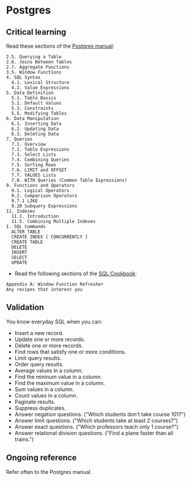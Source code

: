 Postgres
========

Critical learning
-----------------

Read these sections of the [Postgres manual](http://www.postgresql.org/docs/9.0/static/index.html):

```shell
2.5. Querying a Table
2.6. Joins Between Tables
2.7. Aggregate Functions
3.5. Window Functions
4. SQL Syntax
  4.1. Lexical Structure
  4.2. Value Expressions
5. Data Definition
  5.1. Table Basics
  5.2. Default Values
  5.3. Constraints
  5.5. Modifying Tables
6. Data Manipulation
  6.1. Inserting Data
  6.2. Updating Data
  6.3. Deleting Data
7. Queries
  7.1. Overview
  7.2. Table Expressions
  7.3. Select Lists
  7.4. Combining Queries
  7.5. Sorting Rows
  7.6. LIMIT and OFFSET
  7.7. VALUES Lists
  7.8. WITH Queries (Common Table Expressions)
9. Functions and Operators
  9.1. Logical Operators
  9.2. Comparison Operators
  9.7.1 LIKE
  9.20 Subquery Expressions
11. Indexes
  11.1. Introduction
  11.5. Combining Multiple Indexes
I. SQL Commands
  ALTER TABLE
  CREATE INDEX [ CONCURRENTLY ]
  CREATE TABLE
  DELETE
  INSERT
  SELECT
  UPDATE
```

* Read the following sections of the [SQL Cookbook](http://www.amazon.com/Cookbook-Cookbooks-OReilly-Anthony-Molinaro/dp/0596009763):

```shell
Appendix A: Window Function Refresher
Any recipes that interest you
```

Validation
----------

You know everyday SQL when you can:

* Insert a new record.
* Update one or more records.
* Delete one or more records.
* Find rows that satisfy one or more conditions.
* Limit query results.
* Order query results.
* Average values in a column.
* Find the mininum value in a column.
* Find the maximum value in a column.
* Sum values in a column.
* Count values in a column.
* Paginate results.
* Suppress duplicates.
* Answer negation questions. ("Which students don't take course 101?")
* Answer limit questions. ("Which students take at least 2 courses?")
* Answer exact questions. ("Which professors teach only 1 course?")
* Answer relational division questions. ("Find a plane faster than all trains.")

Ongoing reference
-----------------

Refer often to the Postgres manual.

